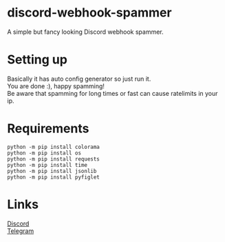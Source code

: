 # discord-webhook-spammer
 A simple but fancy looking Discord webhook spammer.
# Setting up
Basically it has auto config generator so just run it.<br />
You are done :), happy spamming!<br />
Be aware that spamming for long times or fast can cause ratelimits in your ip.
# Requirements
```
python -m pip install colorama
python -m pip install os
python -m pip install requests
python -m pip install time
python -m pip install jsonlib
python -m pip install pyfiglet
```
# Links
[Discord](https://discord.gg/MRNuVCXuTS)<br />
[Telegram](https://t.me/kwaytv)<br />